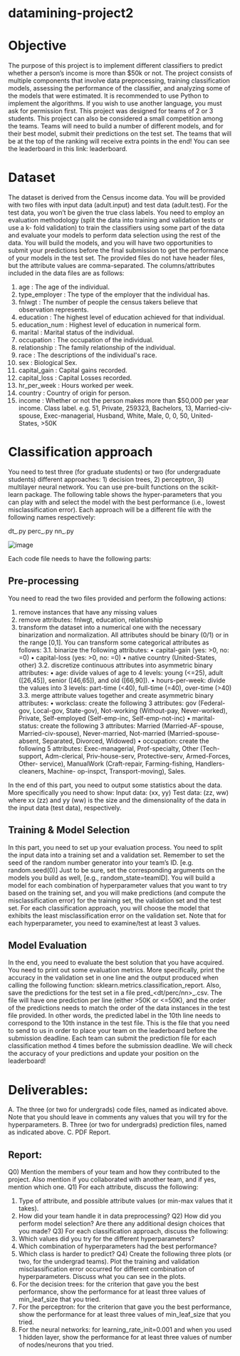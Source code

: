# datamining-project2

# Objective
The purpose of this project is to implement different classifiers to predict whether a person’s income is more than $50k or not. The project consists of multiple components that involve data preprocessing, training classification models, assessing the performance of the classifier, and analyzing some of the models that were estimated. It is recommended to use Python to implement the algorithms. If you wish to use another language, you must ask for permission first. This project was designed for teams of 2 or 3 students.
This project can also be considered a small competition among the teams. Teams will need to build a number of different models, and for their best model, submit their predictions on the test set. The teams that will be at the top of the ranking will receive extra points in the end! You can see the leaderboard in this link: leaderboard.

# Dataset
The dataset is derived from the Census income data. You will be provided with two files with input data (adult.input) and test data (adult.test). For the test data, you won’t be given the true class labels. You need to employ an evaluation methodology (split the data into training and validation tests or use a k- fold validation) to train the classifiers using some part of the data and evaluate your models to perform data selection using the rest of the data. You will build the models, and you will have two opportunities to submit your predictions before the final submission to get the performance of your models in the test set. The provided files do not have header files, but the attribute values are comma-separated. The columns/attributes included in the data files are as follows:
1. age : The age of the individual.
2. type_employer : The type of the employer that the individual has.
3. fnlwgt : The number of people the census takers believe that observation represents.
4. education : The highest level of education achieved for that individual.
5. education_num : Highest level of education in numerical form.
6. marital : Marital status of the individual.
7. occupation : The occupation of the individual.
8. relationship : The family relationship of the individual.
9. race : The descriptions of the individual's race.
10. sex : Biological Sex.
11. capital_gain : Capital gains recorded.
12. capital_loss : Capital Losses recorded.
13. hr_per_week : Hours worked per week.
14. country : Country of origin for person.
15. income : Whether or not the person makes more than $50,000 per year income. Class label.
e.g.
51, Private, 259323, Bachelors, 13, Married-civ-spouse, Exec-managerial, Husband, White, Male, 0, 0, 50, United-States, >50K
  
# Classification approach
You need to test three (for graduate students) or two (for undergraduate students) different approaches: 1) decision trees, 2) perceptron, 3) multilayer neural network. You can use pre-built functions on the scikit-learn package. The following table shows the hyper-parameters that you can play with and select the model with the best performance (i.e., lowest misclassification error). Each approach will be a different file with the following names respectively:

dt_<teamID>.py
perc_<teamID>.py
nn_<teamID>.py

![image](https://user-images.githubusercontent.com/77172208/206835042-41fe81c1-90aa-413f-8ba7-36620b323a9c.png)

Each code file needs to have the following parts:
## Pre-processing
You need to read the two files provided and perform the following actions:
1. remove instances that have any missing values
2. remove attributes: fnlwgt, education, relationship
3. transform the dataset into a numerical one with the necessary binarization and normalization.
All attributes should be binary (0/1) or in the range [0,1]. You can transform some categorical attributes as follows:
   3.1. binarize the following attributes:
        • capital-gain (yes: >0, no: =0)
        • capital-loss (yes: >0, no: =0)
        • native country (United-States, other)
   3.2. discretize continuous attributes into asymmetric binary attributes:
        • age: divide values of age to 4 levels: young (<=25), adult ([26,45]), senior ([46,65]),
          and old ([66,90]).
        • hours-per-week: divide the values into 3 levels: part-time (<40), full-time (=40),
          over-time (>40)
  3.3. merge attribute values together and create asymmetric binary attributes:
        • workclass: create the following 3 attributes: gov (Federal-gov, Local-gov, State-gov),
          Not-working (Without-pay, Never-worked), Private, Self-employed (Self-emp-inc,
          Self-emp-not-inc)
        • marital-status: create the following 3 attributes: Married (Married-AF-spouse,
          Married-civ-spouse), Never-married, Not-married (Married-spouse-absent,
          Separated, Divorced, Widowed)
        • occupation: create the following 5 attributes: Exec-managerial, Prof-specialty, Other
          (Tech-support, Adm-clerical, Priv-house-serv, Protective-serv, Armed-Forces, Other- service), ManualWork (Craft-repair, Farming-fishing, Handlers-cleaners, Machine- op-inspct, Transport-moving), Sales.

In the end of this part, you need to output some statistics about the data. More specifically you need to show:
Input data: (xx, yy) Test data: (zz, ww)
where xx (zz) and yy (ww) is the size and the dimensionality of the data in the input data (test data), respectively.

## Training & Model Selection
In this part, you need to set up your evaluation process. You need to split the input data into a training set and a validation set. Remember to set the seed of the random number generator into your team’s ID. [e.g. random.seed(0)] Just to be sure, set the corresponding arguments on the models you build as well, [e.g., random_state=teamID]. You will build a model for each combination of hyperparameter values that you want to try based on the training set, and you will make predictions (and compute the misclassification error) for the training set, the validation set and the test set. For each classification approach, you will choose the model that exhibits the least misclassification error on the validation set.
Note that for each hyperparameter, you need to examine/test at least 3 values.

## Model Evaluation
In the end, you need to evaluate the best solution that you have acquired. You need to print out some evaluation metrics. More specifically, print the accuracy in the validation set in one line and the output produced when calling the following function: sklearn.metrics.classification_report. Also, save the predictions for the test set in a file pred_<dt/perc/nn>_<teamID>.csv.
The file will have one prediction per line (either >50K or <=50K), and the order of the predictions needs to match the order of the data instances in the test file provided. In other words, the predicted label in the 10th line needs to correspond to the 10th instance in the test file. This is the file that you need to send to us in order to place your team on the leaderboard before the submission deadline. Each team can submit the prediction file for each classification method 4 times before the submission deadline. We will check the accuracy of your predictions and update your position on the leaderboard!
 
# Deliverables:
A. The three (or two for undergrads) code files, named as indicated above. Note that you should leave in comments any values that you will try for the hyperparameters.
B. Three (or two for undergrads) prediction files, named as indicated above.
C. PDF Report.

## Report:

Q0) Mention the members of your team and how they contributed to the project. Also mention if you collaborated with another team, and if yes, mention which one.
Q1) For each attribute, discuss the following:
1. Type of attribute, and possible attribute values (or min-max values that it takes).
2. How did your team handle it in data preprocessing?
Q2) How did you perform model selection? Are there any additional design choices that you made? Q3) For each classification approach, discuss the following:
1. Which values did you try for the different hyperparameters?
2. Which combination of hyperparameters had the best performance?
3. Which class is harder to predict?
Q4) Create the following three plots (or two, for the undergrad teams). Plot the training and validation misclassification error occurred for different combination of hyperparameters. Discuss what you can see in the plots.
1. For the decision trees: for the criterion that gave you the best performance, show the performance for at least three values of min_leaf_size that you tried.
2. For the perceptron: for the criterion that gave you the best performance, show the performance for at least three values of min_leaf_size that you tried.
3. For the neural networks: for learning_rate_init=0.001 and when you used 1 hidden layer, show the performance for at least three values of number of nodes/neurons that you tried.
